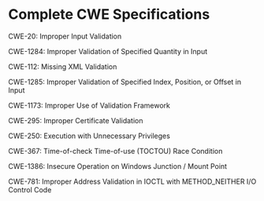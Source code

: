 

# Complete CWE Specifications

CWE-20: Improper Input Validation

CWE-1284: Improper Validation of Specified Quantity in Input

CWE-112: Missing XML Validation

CWE-1285: Improper Validation of Specified Index, Position, or Offset in Input

CWE-1173: Improper Use of Validation Framework

CWE-295: Improper Certificate Validation

CWE-250: Execution with Unnecessary Privileges

CWE-367: Time-of-check Time-of-use (TOCTOU) Race Condition

CWE-1386: Insecure Operation on Windows Junction / Mount Point

CWE-781: Improper Address Validation in IOCTL with METHOD_NEITHER I/O Control Code
